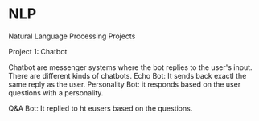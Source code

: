 # NLP
Natural Language Processing Projects


Project 1: Chatbot

Chatbot are messenger systems where the bot replies to the user's input. There are different kinds of chatbots.
Echo Bot: It sends back exactl the same reply as the user.
Personality Bot: it responds based on the user questions with a personality.

Q&A Bot: It replied to ht eusers based on the questions.
